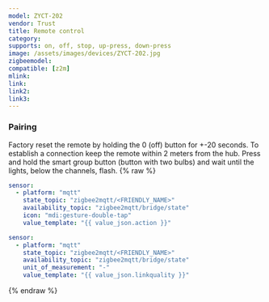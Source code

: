```yaml
---
model: ZYCT-202
vendor: Trust
title: Remote control
category:
supports: on, off, stop, up-press, down-press
image: /assets/images/devices/ZYCT-202.jpg
zigbeemodel: 
compatible: [z2m]
mlink: 
link: 
link2: 
link3: 
---
```

### Pairing
Factory reset the remote by holding the 0 (off) button for +-20 seconds.
To establish a connection keep the remote within 2 meters from the hub.
Press and hold the smart group button (button with two bulbs) and wait until the lights, below the channels, flash. 
{% raw %}
```yaml
sensor:
  - platform: "mqtt"
    state_topic: "zigbee2mqtt/<FRIENDLY_NAME>"
    availability_topic: "zigbee2mqtt/bridge/state"
    icon: "mdi:gesture-double-tap"
    value_template: "{{ value_json.action }}"

sensor:
  - platform: "mqtt"
    state_topic: "zigbee2mqtt/<FRIENDLY_NAME>"
    availability_topic: "zigbee2mqtt/bridge/state"
    unit_of_measurement: "-"
    value_template: "{{ value_json.linkquality }}"
```
{% endraw %}


